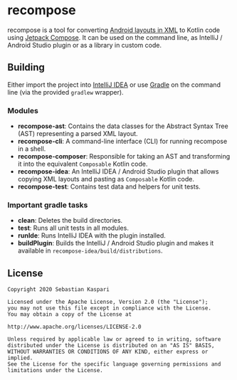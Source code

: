 # recompose

recompose is a tool for converting [Android layouts in XML](https://developer.android.com/guide/topics/ui/declaring-layout)
to Kotlin code using [Jetpack Compose](https://developer.android.com/jetpack/compose). It can be used on the command line,
as IntelliJ / Android Studio plugin or as a library in custom code.

## Building

Either import the project into [IntelliJ IDEA](https://www.jetbrains.com/idea/) or use [Gradle](https://gradle.org/) on
the command line (via the provided `gradlew` wrapper).

### Modules

* **recompose-ast**: Contains the data classes for the Abstract Syntax Tree (AST) representing a parsed XML layout.
* **recompose-cli**: A command-line interface (CLI) for running recompose in a shell.
* **recompose-composer**: Responsible for taking an AST and transforming it into the equivalent `Composable` Kotlin code.
* **recompose-idea**: An IntelliJ IDEA / Android Studio plugin that allows copying XML layouts and pasting as
`Composable` Kotlin code.
* **recompose-test**: Contains test data and helpers for unit tests. 

### Important gradle tasks

* **clean**: Deletes the build directories.
* **test**: Runs all unit tests in all modules.
* **runIde**: Runs IntelliJ IDEA with the plugin installed. 
* **buildPlugin**: Builds the IntelliJ / Android Studio plugin and makes it available in `recompose-idea/build/distributions`.

## License

```
Copyright 2020 Sebastian Kaspari

Licensed under the Apache License, Version 2.0 (the "License");
you may not use this file except in compliance with the License.
You may obtain a copy of the License at

http://www.apache.org/licenses/LICENSE-2.0

Unless required by applicable law or agreed to in writing, software
distributed under the License is distributed on an "AS IS" BASIS,
WITHOUT WARRANTIES OR CONDITIONS OF ANY KIND, either express or implied.
See the License for the specific language governing permissions and
limitations under the License.
```